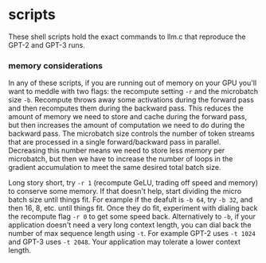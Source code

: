 # scripts

These shell scripts hold the exact commands to llm.c that reproduce the GPT-2 and GPT-3 runs.


### memory considerations

In any of these scripts, if you are running out of memory on your GPU you'll want to meddle with two flags: the recompute setting `-r` and the microbatch size `-b`. Recompute throws away some activations during the forward pass and then recomputes them during the backward pass. This reduces the amount of memory we need to store and cache during the forward pass, but then increases the amount of computation we need to do during the backward pass. The microbatch size controls the number of token streams that are processed in a single forward/backward pass in parallel. Decreasing this number means we need to store less memory per microbatch, but then we have to increase the number of loops in the gradient accumulation to meet the same desired total batch size.

Long story short, try `-r 1` (recompute GeLU, trading off speed and memory) to conserve some memory. If that doesn't help, start dividing the micro batch size until things fit. For example if the deafult is `-b 64`, try `-b 32`, and then 16, 8, etc. until things fit. Once they do fit, experiment with dialing back the recompute flag `-r 0` to get some speed back. Alternatively to `-b`, if your application doesn't need a very long context length, you can dial back the number of max sequence length using `-t`. For example GPT-2 uses `-t 1024` and GPT-3 uses `-t 2048`. Your application may tolerate a lower context length.
